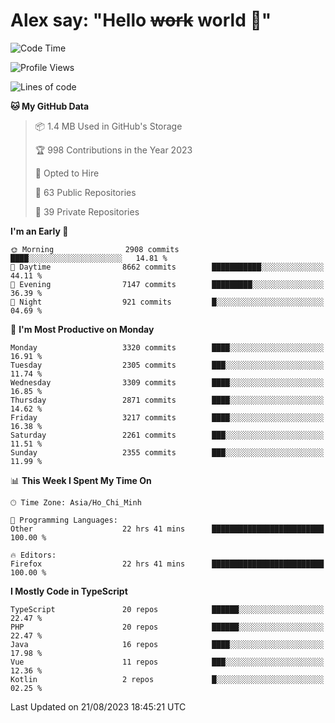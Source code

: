 # Alex say: "Hello ~~work~~ world 🐾"

<!--START_SECTION:waka-->
![Code Time](http://img.shields.io/badge/Code%20Time-888%20hrs%2015%20mins-blue)

![Profile Views](http://img.shields.io/badge/Profile%20Views-0-blue)

![Lines of code](https://img.shields.io/badge/From%20Hello%20World%20I%27ve%20Written-41.0%20million%20lines%20of%20code-blue)

**🐱 My GitHub Data** 

> 📦 1.4 MB Used in GitHub's Storage 
 > 
> 🏆 998 Contributions in the Year 2023
 > 
> 💼 Opted to Hire
 > 
> 📜 63 Public Repositories 
 > 
> 🔑 39 Private Repositories 
 > 
**I'm an Early 🐤** 

```text
🌞 Morning                2908 commits        ████░░░░░░░░░░░░░░░░░░░░░   14.81 % 
🌆 Daytime                8662 commits        ███████████░░░░░░░░░░░░░░   44.11 % 
🌃 Evening                7147 commits        █████████░░░░░░░░░░░░░░░░   36.39 % 
🌙 Night                  921 commits         █░░░░░░░░░░░░░░░░░░░░░░░░   04.69 % 
```
📅 **I'm Most Productive on Monday** 

```text
Monday                   3320 commits        ████░░░░░░░░░░░░░░░░░░░░░   16.91 % 
Tuesday                  2305 commits        ███░░░░░░░░░░░░░░░░░░░░░░   11.74 % 
Wednesday                3309 commits        ████░░░░░░░░░░░░░░░░░░░░░   16.85 % 
Thursday                 2871 commits        ████░░░░░░░░░░░░░░░░░░░░░   14.62 % 
Friday                   3217 commits        ████░░░░░░░░░░░░░░░░░░░░░   16.38 % 
Saturday                 2261 commits        ███░░░░░░░░░░░░░░░░░░░░░░   11.51 % 
Sunday                   2355 commits        ███░░░░░░░░░░░░░░░░░░░░░░   11.99 % 
```


📊 **This Week I Spent My Time On** 

```text
🕑︎ Time Zone: Asia/Ho_Chi_Minh

💬 Programming Languages: 
Other                    22 hrs 41 mins      █████████████████████████   100.00 % 

🔥 Editors: 
Firefox                  22 hrs 41 mins      █████████████████████████   100.00 % 
```

**I Mostly Code in TypeScript** 

```text
TypeScript               20 repos            ██████░░░░░░░░░░░░░░░░░░░   22.47 % 
PHP                      20 repos            ██████░░░░░░░░░░░░░░░░░░░   22.47 % 
Java                     16 repos            ████░░░░░░░░░░░░░░░░░░░░░   17.98 % 
Vue                      11 repos            ███░░░░░░░░░░░░░░░░░░░░░░   12.36 % 
Kotlin                   2 repos             █░░░░░░░░░░░░░░░░░░░░░░░░   02.25 % 
```




 Last Updated on 21/08/2023 18:45:21 UTC
<!--END_SECTION:waka-->
